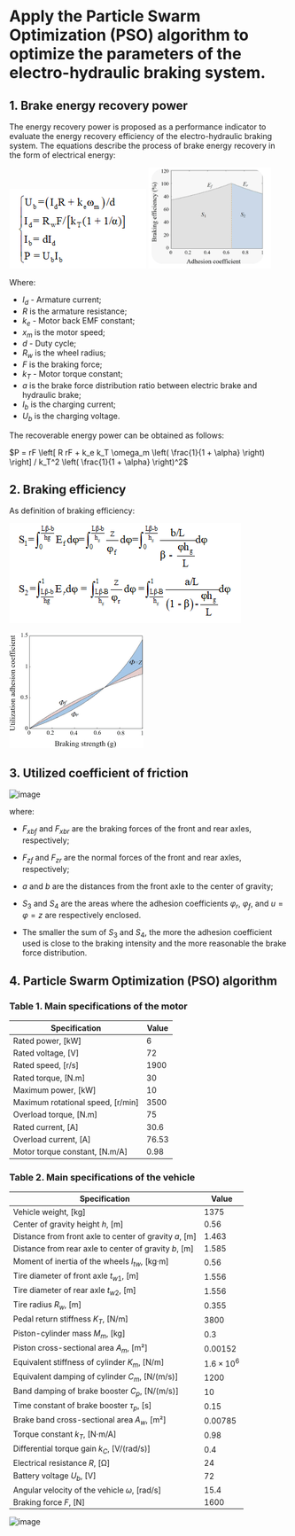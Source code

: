 # Apply the Particle Swarm Optimization (PSO) algorithm to optimize the parameters of the electro-hydraulic braking system.
## 1. Brake energy recovery power
The energy recovery power is proposed as a performance indicator to evaluate the energy recovery efficiency of the electro-hydraulic braking system. The equations describe the process of brake energy recovery in the form of electrical energy:

![fomula1](https://github.com/trunggpham/The_optimal_distribution_ratio_of_braking_force/blob/main/fomula1.png)
![The relationship between the coefficient of friction and braking efficiencyl](https://github.com/trunggpham/The_optimal_distribution_ratio_of_braking_force/blob/main/The%20relationship%20between%20the%20coefficient%20of%20friction%20and%20braking%20efficiency.png) 

Where:

- $I_d$ - Armature current;
- $R$ is the armature resistance;
- $k_e$ - Motor back EMF constant;
- $x_m$ is the motor speed;
- $d$ - Duty cycle;
- $R_w$ is the wheel radius;
- $F$ is the braking force;
- $k_T$ - Motor torque constant;
- $a$ is the brake force distribution ratio between electric brake and hydraulic brake;
- $I_b$ is the charging current;
- $U_b$ is the charging voltage.

The recoverable energy power can be obtained as follows:

$P = rF \left[ R rF + k_e k_T \omega_m \left( \frac{1}{1 + \alpha} \right) \right] / k_T^2 \left( \frac{1}{1 + \alpha} \right)^2$

## 2. Braking efficiency

As definition of braking efficiency:

![fomula2](https://github.com/trunggpham/The_optimal_distribution_ratio_of_braking_force/blob/main/fomula2.png)

![The relationship between the utilized coefficient of friction and braking force.png](https://github.com/trunggpham/The_optimal_distribution_ratio_of_braking_force/blob/main/The%20relationship%20between%20the%20utilized%20coefficient%20of%20friction%20and%20braking%20force.png)



## 3. Utilized coefficient of friction

![image](https://github.com/user-attachments/assets/5832b2ff-5b42-4eb9-9c38-2872d6fb97bb)

where:

- $F_{xbf}$ and $F_{xbr}$ are the braking forces of the front and rear axles, respectively;

- $F_{zf}$ and $F_{zr}$ are the normal forces of the front and rear axles, respectively;

- $a$ and $b$ are the distances from the front axle to the center of gravity;

- $S_3$ and $S_4$ are the areas where the adhesion coefficients $\varphi_r$, $\varphi_f$, and $u = \varphi = z$ are respectively enclosed.

- The smaller the sum of $S_3$ and $S_4$, the more the adhesion coefficient used is close to the braking intensity and the more reasonable the brake force distribution.

## 4. Particle Swarm Optimization (PSO) algorithm

### Table 1. Main specifications of the motor

| Specification                        | Value  |
|--------------------------------------|--------|
| Rated power, [kW]                    | 6      |
| Rated voltage, [V]                   | 72     |
| Rated speed, [r/s]                   | 1900   |
| Rated torque, [N.m]                  | 30     |
| Maximum power, [kW]                  | 10     |
| Maximum rotational speed, [r/min]    | 3500   |
| Overload torque, [N.m]               | 75     |
| Rated current, [A]                   | 30.6   |
| Overload current, [A]                | 76.53  |
| Motor torque constant, [N.m/A]       | 0.98   | 

### Table 2. Main specifications of the vehicle

| Specification                                      | Value      |
|----------------------------------------------------|------------|
| Vehicle weight, [kg]                               | 1375       |
| Center of gravity height $h$, [m]                  | 0.56       |
| Distance from front axle to center of gravity $a$, [m] | 1.463   |
| Distance from rear axle to center of gravity $b$, [m]  | 1.585   |
| Moment of inertia of the wheels $I_{tw}$, [kg·m]   | 0.56       |
| Tire diameter of front axle $t_{w1}$, [m]          | 1.556      |
| Tire diameter of rear axle $t_{w2}$, [m]           | 1.556      |
| Tire radius $R_w$, [m]                             | 0.355      |
| Pedal return stiffness $K_T$, [N/m]                | 3800       |
| Piston-cylinder mass $M_m$, [kg]                   | 0.3        |
| Piston cross-sectional area $A_m$, [m²]            | 0.00152    |
| Equivalent stiffness of cylinder $K_m$, [N/m]      | $1.6 × 10^6$ |
| Equivalent damping of cylinder $C_m$, [N/(m/s)]    | 1200       |
| Band damping of brake booster $C_p$, [N/(m/s)]     | 10         |
| Time constant of brake booster $\tau_p$, [s]       | 0.15       |
| Brake band cross-sectional area $A_w$, [m²]        | 0.00785    |
| Torque constant $k_T$, [N·m/A]                     | 0.98       |
| Differential torque gain $k_C$, [V/(rad/s)]        | 0.4        |
| Electrical resistance $R$, [Ω]                     | 24         |
| Battery voltage $U_b$, [V]                         | 72         |
| Angular velocity of the vehicle $\omega$, [rad/s]  | 15.4       |
| Braking force $F$, [N]                             | 1600       |

![image](https://github.com/user-attachments/assets/5ca822c3-f1c5-4d44-8767-259c7a987523)



